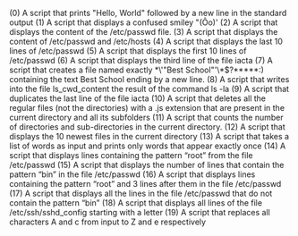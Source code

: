 (0) A script that prints "Hello, World" followed by a new line in the standard output
(1) A script that displays a confused smiley "(Ôo)'
(2) A script that displays the content of the /etc/passwd file.
(3) A script that displays the content of /etc/passwd and /etc/hosts 
(4) A script that displays the last 10 lines of /etc/passwd
(5) A script that displays the first 10 lines of /etc/passwd
(6) A script that displays the third line of the file iacta
(7) A script that creates a file named exactly \*\\'"Best School"\'\\*$\?\*\*\*\*\*:) containing the text Best School ending by a new line.
(8) A script that writes into the file ls_cwd_content the result of the command ls -la 
(9) A script that duplicates the last line of the file iacta
(10) A script that deletes all the regular files (not the directories) with a .js extension that are present in the current directory and all its subfolders
(11) A script that counts the number of directories and sub-directories in the current directory.
(12) A script that displays the 10 newest files in the current directory
(13) A script that takes a list of words as input and prints only words that appear exactly once
(14) A script that displays lines containing the pattern “root” from the file /etc/passwd
(15) A script that displays the number of lines that contain the pattern “bin” in the file /etc/passwd
(16) A script that displays lines containing the pattern “root” and 3 lines after them in the file /etc/passwd
(17) A script that displays all the lines in the file /etc/passwd that do not contain the pattern “bin”
(18) A script that displays all lines of the file /etc/ssh/sshd_config starting with a letter
(19) A script that replaces all characters A and c from input to Z and e respectively
